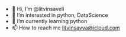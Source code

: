 - 👋 Hi, I’m @litvinsaveli
- 👀 I’m interested in python, DataScience
- 🌱 I’m currently learning python
- 📫 How to reach me litvinsavva@icloud.com

<!---
litvinsaveli/litvinsaveli is a ✨ special ✨ repository because its `README.md` (this file) appears on your GitHub profile.
You can click the Preview link to take a look at your changes.
--->
